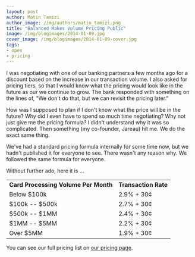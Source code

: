 ```yaml
---
layout: post
author: Matin Tamizi
author_image: /img/authors/matin_tamizi.png
title: "Balanced Makes Volume Pricing Public"
image: /img/blogimages/2014-01-09.jpg
cover_image: /img/blogimages/2014-01-09-cover.jpg
tags:
- open
- pricing
---
```


I was negotiating with one of our banking partners a few months ago for
a discount
based on the increase in our transaction volume. I also asked for pricing
tiers, so that
I would know what the pricing would look like in the future as our
we continue to grow.
The bank responded with something on the lines of, "We don't do that,
but we can revisit the pricing later."

How was I supposed to plan if I don't know what the price will be in the
future?
Why did I even have to spend so much time negotiating? Why not just give me the
pricing formula? I didn't understand why it
was so complicated. Then something (my co-founder, Jareau) hit me. We do the
exact same thing.

We've had a standard pricing formula internally for some time now, but we
hadn't published it for everyone to see. There wasn't any reason why. We
followed the same formula for everyone.

Without further ado, here it is ...

<table style="width:500px;">
    <tr style="font-weight:bold;">
        <td>
            Card Processing Volume Per Month
        </td>
        <td>
            Transaction Rate
        </td>
    </tr>
    <tr>
        <td>
            Below $100k
        </td>
        <td>
            2.9% + 30¢
        </td>
    </tr>
    <tr>
        <td>
            $100k -- $500k
        </td>
        <td>
            2.7% + 30¢
        </td>
    </tr>
    <tr>
        <td>
            $500k -- $1MM
        </td>
        <td>
            2.4% + 30¢
        </td>
    </tr>
    <tr>
        <td>
            $1MM -- $5MM
        </td>
        <td>
            2.2% + 30¢
        </td>
    </tr>
    <tr>
        <td>
            Over $5MM
        </td>
        <td>
            1.9% + 30¢
        </td>
    </tr>
</table>

You can see our full pricing list on
[our pricing page](https://www.balancedpayments.com/pricing).
